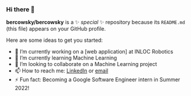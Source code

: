 ### Hi there 👋


**bercowsky/bercowsky** is a ✨ _special_ ✨ repository because its `README.md` (this file) appears on your GitHub profile.

Here are some ideas to get you started:

- 🔭 I’m currently working on a [web application] at INLOC Robotics
- 🌱 I’m currently learning Machine Learning
- 👯 I’m looking to collaborate on a Machine Learning project
- 📫 How to reach me: [LinkedIn](www.linkedin.com/in/andrés-eduardo-bercowsky-rama-) or [email](mailto:andresbercowsky@gmail.com)
- ⚡ Fun fact: Becoming a Google Software Engineer intern in Summer 2022!

